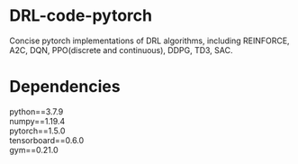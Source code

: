 # DRL-code-pytorch
Concise pytorch implementations of DRL algorithms, including REINFORCE, A2C, DQN, PPO(discrete and continuous), DDPG, TD3, SAC.


# Dependencies
python==3.7.9<br />
numpy==1.19.4<br />
pytorch==1.5.0<br />
tensorboard==0.6.0<br />
gym==0.21.0<br />
